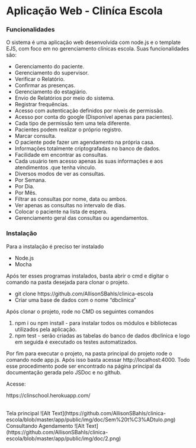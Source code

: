 # Aplicação Web - Cliníca Escola

<h3> Funcionalidades </h3>
<p>O sistema é uma aplicação web desenvolvida com node.js e o template EJS, com foco em no gerenciamento clínicas escola. Suas funcionalidades são:</p>
<ul>
<li>Gerenciamento do paciente.</li>
<li>Gerenciamento do supervisor.</li>
<li>Verificar o Relatório.</li>
<li>Confirmar as presenças.</li>
<li>Gerenciamento do estagiário.</li>
<li>Envio de Relatórios por meio do sistema.</li>
<li>Registrar frequências.</li>
<li>Acesso com autenticação definidos por níveis de permissão.</li>
<li>Acesso por conta do google (Disponível apenas para pacientes).</li>
<li>Cada tipo de permissão tem uma tela diferente.</li>
<li>Pacientes podem realizar o próprio registro.</li>
<li>Marcar consulta.</li>
<li>O paciente pode fazer um agendamento na própria casa.</li>
<li>Informações totalmente criptografadas no banco de dados.</li>
<li>Facilidade em encontrar as consultas.</li>
<li>Cada usuário tem acesso apenas às suas informações e aos atendimentos .que tenha vínculo.</li></li>
<li>Diversos modos de ver as consultas.</li>
<li>Por Semana.</li>
<li>Por Dia.</li>
<li>Por Mês.</li>
<li>Filtrar as consultas por nome, data ou ambos.</li>
<li>Ver apenas as consultas no intervalo de dias.</li>
<li>Colocar o paciente na lista de espera.</li>
<li>Gerenciamento geral das consultas ou agendamentos.</li>
</ul>

 <h3>Instalação  </h3>
<p>Para a instalação é preciso ter instalado</p>
<ul>
<li>Node.js </li>
<li>Mocha</li>
</ul>

<p>Após ter esses programas instalados, basta abrir o cmd e digitar o comando na pasta desejada para clonar o projeto.</p>
<ul>
<li>git clone https://github.com/AllisonSBahls/clinica-escola</li>
<li>Criar uma base de dados com o nome “dbclinica”</li>
</ul>	
	<p>Após clonar o projeto, rode no CMD os seguintes comandos</p>
<ol>
<li>npm i ou npm install - para instalar todos os módulos e bibliotecas utilizados pela aplicação. </li>
<li>npm test - serão criadas as tabelas do banco de dados dbclinica e logo em seguida é executado os testes automatizados.</li>
	</ol>
	Por fim para executar o projeto, na pasta principal do projeto rode o comando node app.js. Após isso basta acessar http://localhost:4000.
Todo esse procedimento pode ser encontrado na página principal da documentação gerada pelo JSDoc e no github.
<p>Acesse: </p>
<p>https://clinschool.herokuapp.com/</p>
<br />
Tela principal
![Alt Text](https://github.com/AllisonSBahls/clinica-escola/blob/master/app/public/img/doc/Sem%20t%C3%ADtulo.png)
<br />
Consultando Agendamento
![Alt Text](https://github.com/AllisonSBahls/clinica-escola/blob/master/app/public/img/doc/2.png)


